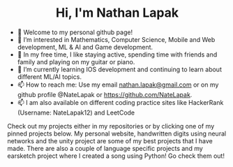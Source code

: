 <div align="center">
  <h1> Hi, I'm Nathan Lapak </h1>
</div>

- 👋 Welcome to my personal github page!
- 👀 I’m interested in Mathematics, Computer Science, Mobile and Web development, ML & AI and Game development.
- 👀 In my free time, I like staying active, spending time with friends and family and playing on my guitar or piano.
- 🌱 I’m currently learning IOS development and continuing to learn about different ML/AI topics.
- 📫 How to reach me: Use my email nathan.lapak@gmail.com or on my github profile @NateLapak or https://github.com/NateLapak.
- 📫 I am also available on different coding practice sites like HackerRank (Username: NateLapak12) and LeetCode


Check out my projects either in my repositories or by clicking one of my pinned projects below. My personal website, handwritten digits using neural networks and 
the unity project are some of my best projects that I have made. There are also a couple of language specific projects and my earsketch project where I created
a song using Python! Go check them out!

<!---
Hey there, my name is Nathan Lapak and I am currently a senior attending J.H Picard high school. I would like to graduate as a comp sci major in university and work in tech. I 
enjoy web design and web development, competitive programming and developing simple games. I am curious about learning machine learning and artificial intelligence but 
I would need to learn he math needed (Calculus, linear algebra, statistics and probability) before I tackle this subject.
--->
